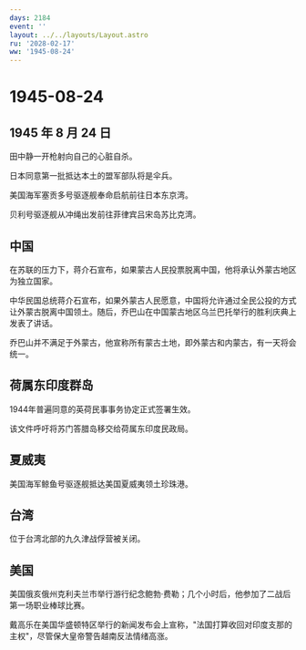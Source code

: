 ```yaml
---
days: 2184
event: ''
layout: ../../layouts/Layout.astro
ru: '2028-02-17'
ww: '1945-08-24'
---
```


# 1945-08-24

## 1945 年 8 月 24 日

田中静一开枪射向自己的心脏自杀。

日本同意第一批抵达本土的盟军部队将是伞兵。

美国海军塞贡多号驱逐舰奉命启航前往日本东京湾。

贝利号驱逐舰从冲绳出发前往菲律宾吕宋岛苏比克湾。

## 中国

在苏联的压力下，蒋介石宣布，如果蒙古人民投票脱离中国，他将承认外蒙古地区为独立国家。

中华民国总统蒋介石宣布，如果外蒙古人民愿意，中国将允许通过全民公投的方式让外蒙古脱离中国领土。随后，乔巴山在中国蒙古地区乌兰巴托举行的胜利庆典上发表了讲话。

乔巴山并不满足于外蒙古，他宣称所有蒙古土地，即外蒙古和内蒙古，有一天将会统一。

## 荷属东印度群岛

1944年普遍同意的英荷民事事务协定正式签署生效。

该文件呼吁将苏门答腊岛移交给荷属东印度民政局。

## 夏威夷

美国海军鲸鱼号驱逐舰抵达美国夏威夷领土珍珠港。

## 台湾

位于台湾北部的九久津战俘营被关闭。

## 美国

美国俄亥俄州克利夫兰市举行游行纪念鲍勃·费勒；几个小时后，他参加了二战后第一场职业棒球比赛。

戴高乐在美国华盛顿特区举行的新闻发布会上宣称，"法国打算收回对印度支那的主权"，尽管保大皇帝警告越南反法情绪高涨。